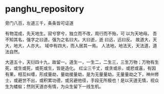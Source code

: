 # panghu_repository
旁门八百，左道三千，条条皆可证道

有物混成，先天地生。寂兮寥兮，独立而不改，周行而不殆，可 以为天地母。
吾不知其名，强字之曰道，强为之名曰大。大曰逝，逝 曰远，远曰反。 故道大，天大，地大，人亦大。
域中有四大，而人居其一焉。 人法地，地法天，天法道，道法自然。

大道五十，天衍四十九，故留一。道生一，一生二，二生三，三生万物；万物有生死，或生或死，或死或生，皆是造化。 红尘三千丈，或贪或杀，或悲或喜，有因有果，相互纠缠，形成量劫，量劫接量劫，是为无量量劫。无量量劫之下，神州修士，或避世不出，或积累功德，或另避他径，手段无所极也！是以天道无情，视众生为蝼蚁；然则天道亦有情，为众生留下一线生机。

